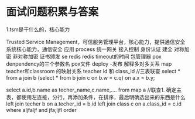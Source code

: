 # 面试问题积累与答案

1.tsm是干什么的，核心能力

Trusted Service Management，可信服务管理平台，核心能力，提供通信安全
系统核心能力，通信安全 应用 process  统一网关 接入控制 身份认证 建全  对称加密 非对称加密 证书颁发
se redis
redis timeout的时间
包管理器
pox denpendency的三个参数名 pox文件
deploy -发布
解释多对多关系  map teacher和classroom 的映射关系 teacher id 和 class_id
//三表联查
select * from a join b (select * from b join c on b.w = c.q) on a.x = b.y;

select a.id,b.name as techer_name,c.name,.... from map a  //联查1. 确定主表，都使用左连接，分行，再添加条件，在排序，最后明确选出来的东西是什么
left join techer b on a.techer_id = b.id
left join class c on a.class_id = c.id
where aljfaljf
and jfa;ljfl
 order 

